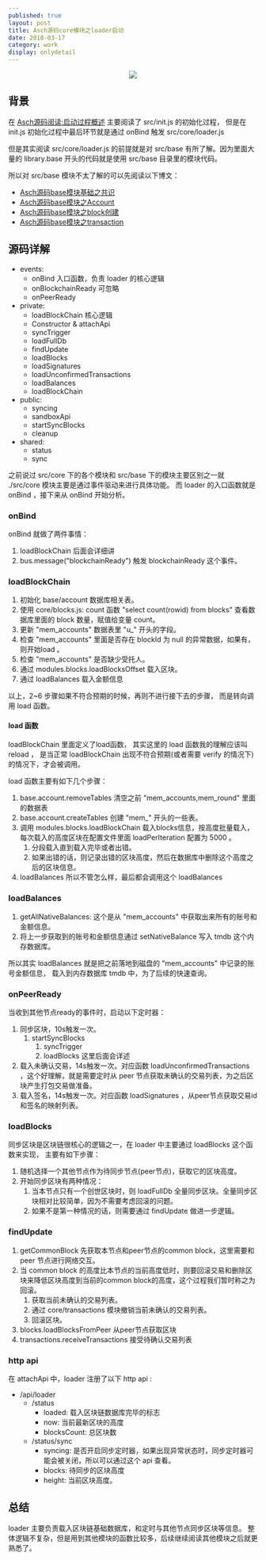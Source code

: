 ```yaml
---    
published: true
layout: post    
title: Asch源码core模块之loader启动
date: 2018-03-17
category: work    
display: onlydetail
---    
```


<center>  
<img src="http://images.yanyiwu.com/xas.jpg" class="photo"></img>  
</center>  

## 背景

在 [Asch源码阅读:启动过程概述] 主要阅读了 src/init.js 的初始化过程，
但是在 init.js 初始化过程中最后环节就是通过 onBind 触发 src/core/loader.js 

但是其实阅读 src/core/loader.js 的前提就是对 src/base 有所了解。因为里面大量的 library.base 开头的代码就是使用 src/base 目录里的模块代码。

所以对 src/base 模块不太了解的可以先阅读以下博文： 

+ [Asch源码base模块基础之共识]
+ [Asch源码base模块之Account]
+ [Asch源码base模块之block创建]
+ [Asch源码base模块之transaction]

## 源码详解 

+ events:
    + onBind 入口函数，负责 loader 的核心逻辑
    + onBlockchainReady 可忽略
    + onPeerReady 
+ private:
    + loadBlockChain 核心逻辑
    + Constructor & attachApi
    + syncTrigger
    + loadFullDb
    + findUpdate
    + loadBlocks
    + loadSignatures
    + loadUnconfirmedTransactions
    + loadBalances
    + loadBlockChain
+ public:
    + syncing
    + sandboxApi
    + startSyncBlocks
    + cleanup
+ shared:
    + status
    + sync

之前说过 src/core 下的各个模块和 src/base 下的模块主要区别之一就 ./src/core 模块主要是通过事件驱动来进行具体功能。
而 loader 的入口函数就是 onBind ，接下来从 onBind 开始分析。 

### onBind

onBind 就做了两件事情： 

1. loadBlockChain 后面会详细讲
2. bus.message("blockchainReady") 触发 blockchainReady 这个事件。

### loadBlockChain

1. 初始化 base/account 数据库相关表。 
2. 使用 core/blocks.js: count 函数 "select count(rowid) from blocks" 查看数据库里面的 block 数量，赋值给变量 count。
3. 更新 "mem_accounts" 数据表里 "u_" 开头的字段。
4. 检查 "mem_accounts" 里面是否存在 blockId 为 null 的异常数据，如果有，则开始load 。
5. 检查 "mem_accounts" 是否缺少受托人。
6. 通过 modules.blocks.loadBlocksOffset 载入区块。
7. 通过 loadBalances 载入金额信息

以上，2~6 步骤如果不符合预期的时候，再则不进行接下去的步骤，
而是转向调用 load 函数。

#### load 函数 

loadBlockChain 里面定义了load函数，
其实这里的 load 函数我的理解应该叫 reload ，
是当正常 loadBlockChain 出现不符合预期(或者需要 verify 的情况下)的情况下，才会被调用。

load 函数主要有如下几个步骤： 

1. base.account.removeTables 清空之前 "mem_accounts,mem_round" 里面的数据表
2. base.account.createTables 创建 "mem_" 开头的一些表。
3. 调用 modules.blocks.loadBlockChain 载入blocks信息，按高度批量载入，每次载入的高度区块在配置文件里面 loadPerIteration 配置为 5000 。
    1. 分段载入直到载入完毕或者出错。
    2. 如果出错的话，则记录出错的区块高度，然后在数据库中删除这个高度之后的区块信息。
4. loadBalances 所以不管怎么样，最后都会调用这个 loadBalances

### loadBalances

1. getAllNativeBalances: 这个是从 "mem_accounts" 中获取出来所有的账号和金额信息。
2. 将上一步获取到的账号和金额信息通过 setNativeBalance 写入 tmdb 这个内存数据库。

所以其实 loadBalances 就是把之前落地到磁盘的 "mem_accounts" 中记录的账号金额信息，
载入到内存数据库 tmdb 中，为了后续的快速查询。

### onPeerReady

当收到其他节点ready的事件时，启动以下定时器：

1. 同步区块，10s触发一次。
    1. startSyncBlocks
        1. syncTrigger 
        2. loadBlocks 这里后面会详述
2. 载入未确认交易，14s触发一次。对应函数 loadUnconfirmedTransactions ，这个好理解，就是需要定时从 peer 节点获取未确认的交易列表，为之后区块产生打包交易做准备。
3. 载入签名，14s触发一次。对应函数 loadSignatures ，从peer节点获取交易id和签名的映射列表。

### loadBlocks

同步区块是区块链很核心的逻辑之一，在 loader 中主要通过 loadBlocks 这个函数来实现，
主要有如下步骤：

1. 随机选择一个其他节点作为待同步节点(peer节点)，获取它的区块高度。
2. 开始同步区块有两种情况：
    1. 当本节点只有一个创世区块时，则 loadFullDb 全量同步区块。全量同步区块相对比较简单，因为不需要考虑回滚的问题。
    2. 如果不是第一种情况的话，则需要通过 findUpdate 做进一步逻辑。

### findUpdate

1. getCommonBlock 先获取本节点和peer节点的common block，这里需要和 peer 节点进行网络交互。
2. 当 common block 的高度比本节点的当前高度低时，则要回滚交易和删除区块来降低区块高度到当前的common block的高度，这个过程我们暂时称之为回滚。
    1. 获取当前未确认的交易列表。
    2. 通过 core/transactions 模块撤销当前未确认的交易列表。
    3. 回滚区块。 
3. blocks.loadBlocksFromPeer 从peer节点获取区块
4. transactions.receiveTransactions 接受待确认交易列表

### http api

在 attachApi 中，loader 注册了以下 http api :

+ /api/loader
    + /status
        + loaded: 载入区块链数据库完毕的标志
        + now: 当前最新区块的高度
        + blocksCount: 总区块数
    + /status/sync
        + syncing: 是否开启同步定时器，如果出现异常状态时，同步定时器可能会被关闭，所以可以通过这个 api 查看。
        + blocks: 待同步的区块高度
        + height: 当前区块高度。

## 总结

loader 主要负责载入区块链基础数据库，和定时与其他节点同步区块等信息。
整体逻辑不复杂，但是用到其他模块的函数比较多，后续继续阅读其他模块之后就更熟悉了。

[Asch源码阅读:启动过程概述]:https://yanyiwu.com/work/2018/02/05/source-code-asch-init.html
[Asch源码base模块基础之共识]:https://yanyiwu.com/work/2018/02/08/asch-base-consensus.html
[Asch源码base模块之Account]:https://yanyiwu.com/work/2018/03/03/asch-base-account.html
[Asch源码base模块之block创建]:https://yanyiwu.com/work/2018/03/04/asch-base-block.html
[Asch源码base模块之transaction]:https://yanyiwu.com/work/2018/03/10/asch-base-transaction.html
